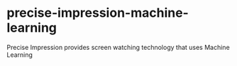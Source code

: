 # precise-impression-machine-learning
Precise Impression provides screen watching technology that uses Machine Learning
